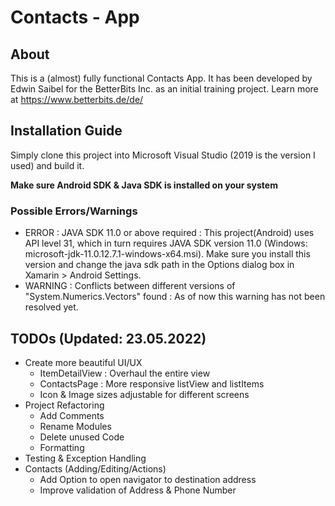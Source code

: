 # Contacts - App

## About
This is a (almost) fully functional Contacts App. It has been developed by Edwin Saibel for the BetterBits Inc. as an initial training project.
Learn more at https://www.betterbits.de/de/

## Installation Guide
Simply clone this project into Microsoft Visual Studio (2019 is the version I used) and build it.

**Make sure Android SDK & Java SDK is installed on your system**

### Possible Errors/Warnings
- ERROR : JAVA SDK 11.0 or above required : This project(Android) uses API level 31, which in turn requires JAVA SDK version 11.0 (Windows: microsoft-jdk-11.0.12.7.1-windows-x64.msi). Make sure you install this version and change the java sdk path in the Options dialog box in Xamarin > Android Settings.  
- WARNING : Conflicts between different versions of "System.Numerics.Vectors" found : As of now this warning has not been resolved yet.

## TODOs (Updated: 23.05.2022)
- Create more beautiful UI/UX
  - ItemDetailView : Overhaul the entire view
  - ContactsPage : More responsive listView and listItems
  - Icon & Image sizes adjustable for different screens
- Project Refactoring
  - Add Comments
  - Rename Modules
  - Delete unused Code
  - Formatting
- Testing & Exception Handling
- Contacts (Adding/Editing/Actions)
  - Add Option to open navigator to destination address
  - Improve validation of Address & Phone Number 

